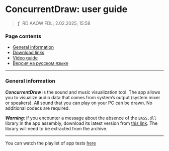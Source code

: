 # ConcurrentDraw: user guide
> **ƒ** &nbsp;RD AAOW FDL; 2.02.2025; 15:58



### Page contents

- [General information](#general-information)
- [Download links](https://adslbarxatov.github.io/DPArray#concurrentdraw)
- [Video guide](https://youtube.com/watch?v=2ciCx3QnfgU)
- [Версия на русском языке](https://adslbarxatov.github.io/ConcurrentDraw/ru)

---

### General information

***ConcurrentDraw*** is the sound and music visualization tool. The app allows
you to visualize audio data that comes from system’s output (system mixer
or speakers). All sound that you can play on your PC can be drawn. No additional
codecs are required.

***Warning***: if you encounter a message about the absence of the `BASS.dll` library
in the app assembly, download its latest version from [this link](https://www.un4seen.com/files/bass24.zip).
The library will need to be extracted from the archive.

---

You can watch the playlist of app tests [here](https://youtube.com/playlist?list=PLe7qKwHNkZTtr1OGOdYMrD73ByPBzCzxc)
